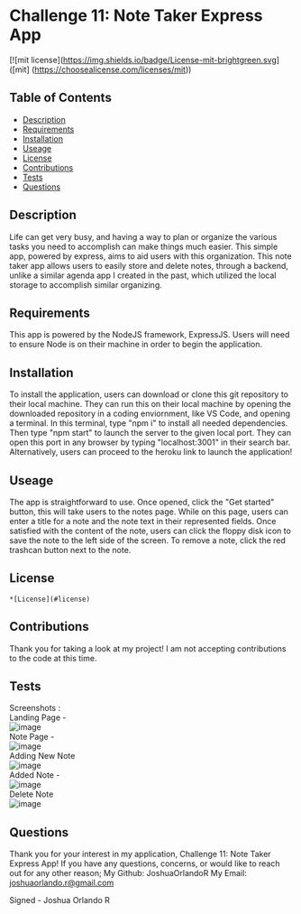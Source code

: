 
  # Challenge 11: Note Taker Express App

  [![mit license](https://img.shields.io/badge/License-mit-brightgreen.svg] ([mit] (https://choosealicense.com/licenses/mit))
  
  ## Table of Contents 
  * [Description](#description) 
  * [Requirements](#requirements) 
  * [Installation](#installation) 
  * [Useage](#useage) 
  * [License](#license) 
  * [Contributions](#contributions)
  * [Tests](#tests) 
  * [Questions](#questions) 
 
  ## Description
  Life can get very busy, and having a way to plan or organize the various tasks you need to accomplish can make things much easier. This simple app, powered by express, aims to aid users with this organization. This note taker app allows users to easily store and delete notes, through a backend, unlike a similar agenda app I created in the past, which utilized the local storage to accomplish similar organizing. 

  ## Requirements
  This app is powered by the NodeJS framework, ExpressJS. Users will need to ensure Node is on their machine in order to begin the application.  

  ## Installation
  To install the application, users can download or clone this git repository to their local machine. They can run this on their local machine by opening the downloaded repository in a coding enviornment, like VS Code, and opening a terminal. In this terminal, type "npm i" to install all needed dependencies. Then type "npm start" to launch the server to the given local port. They can open this port in any browser by typing "localhost:3001" in their search bar. Alternatively, users can proceed to the heroku link to launch the application!

  ## Useage
  The app is straightforward to use. Once opened, click the "Get started" button, this will take users to the notes page. While on this page, users can enter a title for a note and the note text in their represented fields. Once satisfied with the content of the note, users can click the floppy disk icon to save the note to the left side of the screen. To remove a note, click the red trashcan button next to the note.

  ## License 
  
    *[License](#license)

  ## Contributions
  Thank you for taking a look at my project! I am not accepting contributions to the code at this time. 

  ## Tests 
  Screenshots :
<br>
Landing Page - 
<br>
![image](https://user-images.githubusercontent.com/114437149/209452066-1e8abcbc-a5ac-471c-b94a-bec2e130c7ce.png)
<br>
Note Page - 
<br>
![image](https://user-images.githubusercontent.com/114437149/209452082-3274ab6b-73a2-4750-8b40-03e47a7de38a.png)
<br>
Adding New Note 
<br>
![image](https://user-images.githubusercontent.com/114437149/209452090-ee0740de-e053-434e-b8c5-31e2388c0df3.png)
<br>
Added Note - 
<br>
![image](https://user-images.githubusercontent.com/114437149/209452108-38ecc1fc-99a0-421a-b394-8670bbf19e18.png)
<br>
Delete Note
<br>
![image](https://user-images.githubusercontent.com/114437149/209452137-0d9f6a50-0855-4943-8092-8edacb3c3789.png)
<br>


  ## Questions 
  Thank you for your interest in my application, Challenge 11: Note Taker Express App! 
  If you have any questions, concerns, or would like to reach out for any other reason;
  My Github: JoshuaOrlandoR
  My Email: joshuaorlando.r@gmail.com


  Signed - Joshua Orlando R
